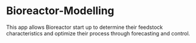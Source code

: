 # Bioreactor-Modelling

This app allows Bioreactor start up to determine their feedstock characteristics and optimize their process through forecasting and control.
